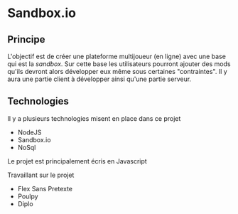 # Sandbox.io

## Principe

L'objectif est de créer une plateforme multijoueur (en ligne) avec une base qui est la *sandbox*. 
Sur cette base les utilisateurs pourront ajouter des mods qu'ils devront alors développer eux même sous certaines "contraintes". Il y aura une partie client à développer ainsi qu'une partie serveur.

## Technologies 


Il y a plusieurs technologies misent en place dans ce projet 

- NodeJS
- Sandbox.io
- NoSql

Le projet est principalement écris en Javascript



Travaillant sur le projet 

- Flex Sans Pretexte
- Poulpy
- Diplo

